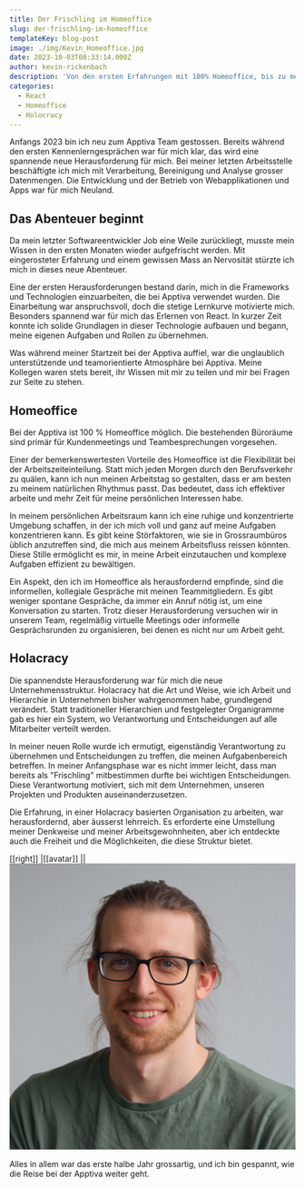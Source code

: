 ```yaml
---
title: Der Frischling im Homeoffice
slug: der-frischling-im-homeoffice
templateKey: blog-post
image: ./img/Kevin_Homeoffice.jpg
date: 2023-10-03T08:33:14.000Z
author: kevin-rickenbach
description: 'Von den ersten Erfahrungen mit 100% Homeoffice, bis zu meiner Rollenfindung in einer Holocracy Unternehmensstruktur.'
categories:
  - React
  - Homeoffice
  - Holocracy
---
```


Anfangs 2023 bin ich neu zum Apptiva Team gestossen. Bereits während den ersten Kennenlerngesprächen war für mich klar, das wird eine spannende neue Herausforderung für mich. Bei meiner letzten Arbeitsstelle beschäftigte ich mich mit Verarbeitung, Bereinigung und Analyse grosser Datenmengen. Die Entwicklung und der Betrieb von Webapplikationen und Apps war für mich Neuland.

## Das Abenteuer beginnt

Da mein letzter Softwareentwickler Job eine Weile zurückliegt, musste mein Wissen in den ersten Monaten wieder aufgefrischt werden. Mit eingerosteter Erfahrung und einem gewissen Mass an Nervosität stürzte ich mich in dieses neue Abenteuer.

Eine der ersten Herausforderungen bestand darin, mich in die Frameworks und Technologien einzuarbeiten, die bei Apptiva verwendet wurden. Die Einarbeitung war anspruchsvoll, doch die stetige Lernkurve motivierte mich. Besonders spannend war für mich das Erlernen von React. In kurzer Zeit konnte ich solide Grundlagen in dieser Technologie aufbauen und begann, meine eigenen Aufgaben und Rollen zu übernehmen.

Was während meiner Startzeit bei der Apptiva auffiel, war die unglaublich unterstützende und teamorientierte Atmosphäre bei Apptiva. Meine Kollegen waren stets bereit, ihr Wissen mit mir zu teilen und mir bei Fragen zur Seite zu stehen.

## Homeoffice

Bei der Apptiva ist 100 % Homeoffice möglich. Die bestehenden Büroräume sind primär für Kundenmeetings und Teambesprechungen vorgesehen.

Einer der bemerkenswertesten Vorteile des Homeoffice ist die Flexibilität bei der Arbeitszeiteinteilung. Statt mich jeden Morgen durch den Berufsverkehr zu quälen, kann ich nun meinen Arbeitstag so gestalten, dass er am besten zu meinem natürlichen Rhythmus passt. Das bedeutet, dass ich effektiver arbeite und mehr Zeit für meine persönlichen Interessen habe.

In meinem persönlichen Arbeitsraum kann ich eine ruhige und konzentrierte Umgebung schaffen, in der ich mich voll und ganz auf meine Aufgaben konzentrieren kann. Es gibt keine Störfaktoren, wie sie in Grossraumbüros üblich anzutreffen sind, die mich aus meinem Arbeitsfluss reissen könnten. Diese Stille ermöglicht es mir, in meine Arbeit einzutauchen und komplexe Aufgaben effizient zu bewältigen.

Ein Aspekt, den ich im Homeoffice als herausfordernd empfinde, sind die informellen, kollegiale Gespräche mit meinen Teammitgliedern. Es gibt weniger spontane Gespräche, da immer ein Anruf nötig ist, um eine Konversation zu starten. Trotz dieser Herausforderung versuchen wir in unserem Team, regelmäßig virtuelle Meetings oder informelle Gesprächsrunden zu organisieren, bei denen es nicht nur um Arbeit geht.

## Holacracy

Die spannendste Herausforderung war für mich die neue Unternehmensstruktur. Holacracy hat die Art und Weise, wie ich Arbeit und Hierarchie in Unternehmen bisher wahrgenommen habe, grundlegend verändert. Statt traditioneller Hierarchien und festgelegter Organigramme gab es hier ein System, wo Verantwortung und Entscheidungen auf alle Mitarbeiter verteilt werden.

In meiner neuen Rolle wurde ich ermutigt, eigenständig Verantwortung zu übernehmen und Entscheidungen zu treffen, die meinen Aufgabenbereich betreffen. In meiner Anfangsphase war es nicht immer leicht, dass man bereits als "Frischling" mitbestimmen durfte bei wichtigen Entscheidungen. Diese Verantwortung motiviert, sich mit dem Unternehmen, unseren Projekten und Produkten auseinanderzusetzen.

Die Erfahrung, in einer Holacracy basierten Organisation zu arbeiten, war herausfordernd, aber äusserst lehrreich. Es erforderte eine Umstellung meiner Denkweise und meiner Arbeitsgewohnheiten, aber ich entdeckte auch die Freiheit und die Möglichkeiten, die diese Struktur bietet.

[[right]]
|[[avatar]]
||![](img/kevin-rickenbach.jpg)

Alles in allem war das erste halbe Jahr grossartig, und ich bin gespannt, wie die Reise bei der Apptiva weiter geht.

